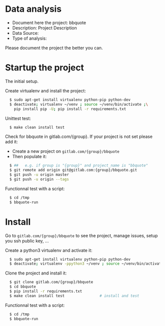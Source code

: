 # Data analysis
- Document here the project: bbquote
- Description: Project Description
- Data Source:
- Type of analysis:

Please document the project the better you can.

# Startup the project

The initial setup.

Create virtualenv and install the project:
```bash
  $ sudo apt-get install virtualenv python-pip python-dev
  $ deactivate; virtualenv ~/venv ; source ~/venv/bin/activate ;\
    pip install pip -U; pip install -r requirements.txt
```

Unittest test:
```bash
  $ make clean install test
```

Check for bbquote in gitlab.com/{group}.
If your project is not set please add it:

- Create a new project on `gitlab.com/{group}/bbquote`
- Then populate it:

```bash
  $ ##   e.g. if group is "{group}" and project_name is "bbquote"
  $ git remote add origin git@gitlab.com:{group}/bbquote.git
  $ git push -u origin master
  $ git push -u origin --tags
```

Functionnal test with a script:
```bash
  $ cd /tmp
  $ bbquote-run
```
# Install
Go to `gitlab.com/{group}/bbquote` to see the project, manage issues,
setup you ssh public key, ...

Create a python3 virtualenv and activate it:
```bash
  $ sudo apt-get install virtualenv python-pip python-dev
  $ deactivate; virtualenv -ppython3 ~/venv ; source ~/venv/bin/activate
```

Clone the project and install it:
```bash
  $ git clone gitlab.com/{group}/bbquote
  $ cd bbquote
  $ pip install -r requirements.txt
  $ make clean install test                # install and test
```
Functionnal test with a script:
```bash
  $ cd /tmp
  $ bbquote-run
```
